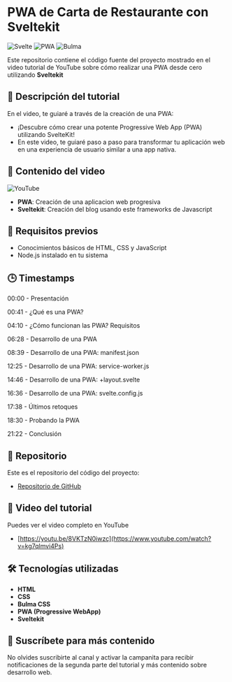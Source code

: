 # PWA de Carta de Restaurante con Sveltekit
![Svelte](https://img.shields.io/badge/Svelte-FF3E00?style=for-the-badge&logo=svelte&logoColor=white&labelColor=101010)
![PWA](https://img.shields.io/badge/PWA-5A0FC8?style=for-the-badge&logo=pwa&logoColor=white)
![Bulma](https://img.shields.io/badge/Bulma-00D1B2?style=for-the-badge&logo=bulma&logoColor=white)

Este repositorio contiene el código fuente del proyecto mostrado en el video tutorial de YouTube sobre cómo realizar una PWA desde cero utilizando **Sveltekit** 

## 📝 Descripción del tutorial

En el video, te guiaré a través de la creación de una PWA:

- ¡Descubre cómo crear una potente Progressive Web App (PWA) utilizando SvelteKit!
- En este video, te guiaré paso a paso para transformar tu aplicación web en una experiencia de usuario similar a una app nativa. 

## 📌 Contenido del video
![YouTube](https://img.shields.io/badge/YouTube-FF0000?style=for-the-badge&logo=youtube&logoColor=white)

- **PWA**: Creación de una aplicacion web progresiva
- **Sveltekit**: Creación del blog usando este frameworks de Javascript

## 📖 Requisitos previos

- Conocimientos básicos de HTML, CSS y JavaScript
- Node.js instalado en tu sistema

## 🕒 Timestamps

00:00 - Presentación

00:41 - ¿Qué es una PWA?

04:10 - ¿Cómo funcionan las PWA?  Requisitos

06:28 - Desarrollo de una PWA

08:39 - Desarrollo de una PWA: manifest.json

12:25 - Desarrollo de una PWA: service-worker.js

14:46 - Desarrollo de una PWA: +layout.svelte

16:36 - Desarrollo de una PWA: svelte.config.js

17:38 - Últimos retoques

18:30 - Probando la PWA

21:22 - Conclusión

## 📂 Repositorio

Este es el repositorio del código del proyecto:
- [Repositorio de GitHub](https://github.com/rubenterre/superburguer-PWA)

## 🎥 Video del tutorial

Puedes ver el video completo en YouTube
- [https://youtu.be/8VKTzN0iwzc](https://www.youtube.com/watch?v=kg7qlmvi4Ps)

## 🛠 Tecnologías utilizadas

- **HTML**
- **CSS**
- **Bulma CSS**
- **PWA (Progressive WebApp)**
- **Sveltekit**

## 🔔 Suscríbete para más contenido

No olvides suscribirte al canal y activar la campanita para recibir notificaciones de la segunda parte del tutorial y más contenido sobre desarrollo web.
